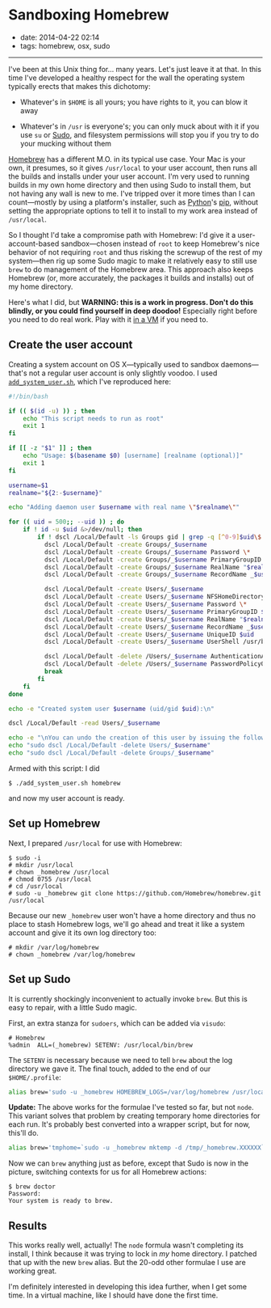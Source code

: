 # Sandboxing Homebrew

- date: 2014-04-22 02:14
- tags: homebrew, osx, sudo

----

I've been at this Unix thing for… many years.  Let's just leave it at
that.  In this time I've developed a healthy respect for the wall the
operating system typically erects that makes this dichotomy:

-   Whatever's in `$HOME` is all yours; you have rights to it, you
    can blow it away

-   Whatever's in `/usr` is everyone's; you can only muck about
    with it if you use `su` or [Sudo](http://sudo.ws/), and filesystem
    permissions will stop you if you try to do your mucking without
    them

[Homebrew](http://brew.sh/) has a different M.O. in its typical use
case.  Your Mac is your own, it presumes, so it gives `/usr/local` to
your user account, then runs all the builds and installs under your
user account.  I'm very used to running builds in my own home
directory and then using Sudo to install them, but not having any
wall is new to me.  I've tripped over it more times than I can
count—mostly by using a platform's installer, such as
[Python](https://www.python.org/)'s [pip](http://www.pip-installer.org/),
without setting the appropriate options to tell it to install to
my work area instead of `/usr/local`.

So I thought I'd take a compromise path with Homebrew: I'd give it
a user-account-based sandbox—chosen instead of `root` to keep
Homebrew's nice behavior of not requiring `root` and thus risking
the screwup of the rest of my system—then rig up some Sudo magic
to make it relatively easy to still use `brew` to do management of
the Homebrew area.  This approach also keeps Homebrew (or, more
accurately, the packages it builds and installs) out of my home
directory.

Here's what I did, but **WARNING: this is a work in progress.  Don't
do this blindly, or you could find yourself in deep doodoo!**
Especially right before you need to do real work.  Play with it [in
a VM](http://ntk.me/2012/09/07/os-x-on-os-x/) if you need to.

## Create the user account

Creating a system account on OS X—typically used to sandbox
daemons—that's not a regular user account is only slightly voodoo.
I used [`add_system_user.sh`](https://serverfault.com/a/532860/115137),
which I've reproduced here:

````bash
#!/bin/bash

if (( $(id -u) )) ; then
    echo "This script needs to run as root"
    exit 1
fi

if [[ -z "$1" ]] ; then
    echo "Usage: $(basename $0) [username] [realname (optional)]"
    exit 1
fi

username=$1
realname="${2:-$username}"

echo "Adding daemon user $username with real name \"$realname\""

for (( uid = 500;; --uid )) ; do
    if ! id -u $uid &>/dev/null; then
        if ! dscl /Local/Default -ls Groups gid | grep -q [^0-9]$uid\$ ; then
          dscl /Local/Default -create Groups/_$username
          dscl /Local/Default -create Groups/_$username Password \*
          dscl /Local/Default -create Groups/_$username PrimaryGroupID $uid
          dscl /Local/Default -create Groups/_$username RealName "$realname"
          dscl /Local/Default -create Groups/_$username RecordName _$username $username

          dscl /Local/Default -create Users/_$username
          dscl /Local/Default -create Users/_$username NFSHomeDirectory /var/empty
          dscl /Local/Default -create Users/_$username Password \*
          dscl /Local/Default -create Users/_$username PrimaryGroupID $uid
          dscl /Local/Default -create Users/_$username RealName "$realname"
          dscl /Local/Default -create Users/_$username RecordName _$username $username
          dscl /Local/Default -create Users/_$username UniqueID $uid
          dscl /Local/Default -create Users/_$username UserShell /usr/bin/false

          dscl /Local/Default -delete /Users/_$username AuthenticationAuthority
          dscl /Local/Default -delete /Users/_$username PasswordPolicyOptions
          break
        fi
    fi
done

echo -e "Created system user $username (uid/gid $uid):\n"

dscl /Local/Default -read Users/_$username

echo -e "\nYou can undo the creation of this user by issuing the following commands:\n"
echo "sudo dscl /Local/Default -delete Users/_$username"
echo "sudo dscl /Local/Default -delete Groups/_$username"
````

Armed with this script: I did

````
$ ./add_system_user.sh homebrew
````

and now my user account is ready.

## Set up Homebrew

Next, I prepared `/usr/local` for use with Homebrew:

````
$ sudo -i
# mkdir /usr/local
# chown _homebrew /usr/local
# chmod 0755 /usr/local
# cd /usr/local
# sudo -u _homebrew git clone https://github.com/Homebrew/homebrew.git /usr/local
````

Because our new `_homebrew` user won't have a home directory and thus
no place to stash Homebrew logs, we'll go ahead and treat it like a
system account and give it its own log directory too:

````
# mkdir /var/log/homebrew
# chown _homebrew /var/log/homebrew
````

## Set up Sudo

It is currently shockingly inconvenient to actually invoke `brew`.  But
this is easy to repair, with a little Sudo magic.

First, an extra stanza for `sudoers`, which can be added via `visudo`:

````
# Homebrew
%admin	ALL=(_homebrew) SETENV: /usr/local/bin/brew
````

The `SETENV` is necessary because we need to tell `brew` about the log
directory we gave it.  The final touch, added to the end of our
`$HOME/.profile`:

````bash
alias brew='sudo -u _homebrew HOMEBREW_LOGS=/var/log/homebrew /usr/local/bin/brew'
````

**Update:** The above works for the formulae I've tested so far, but
not `node`.  This variant solves that problem by creating temporary
home directories for each run.  It's probably best converted into a
wrapper script, but for now, this'll do.

````bash
alias brew='tmphome=`sudo -u _homebrew mktemp -d /tmp/_homebrew.XXXXXX`;sudo -u _homebrew HOME=${tmphome} HOMEBREW_LOGS=/var/log/homebrew /usr/local/bin/brew'
````

Now we can `brew` anything just as before, except that Sudo is now
in the picture, switching contexts for us for all Homebrew actions:

````
$ brew doctor
Password:
Your system is ready to brew.
````

## Results

This works really well, actually! The `node` formula wasn't completing
its install, I think because it was trying to lock in *my* home
directory.  I patched that up with the new `brew` alias.  But the
20-odd other formulae I use are working great.

I'm definitely interested in developing this idea further, when I
get some time.  In a virtual machine, like I should have done the
first time.

